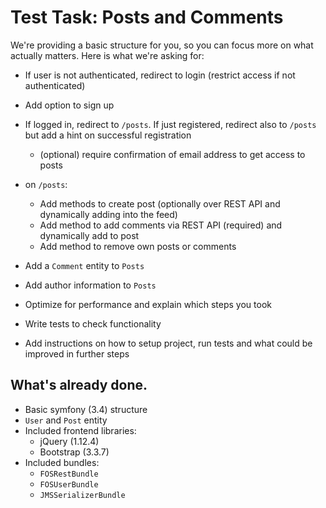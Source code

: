 Test Task: Posts and Comments
=============================

We're providing a basic structure for you, so you can focus more on what actually matters. Here is what we're asking for:
  * If user is not authenticated, redirect to login (restrict access if not authenticated)
  * Add option to sign up
  * If logged in, redirect to `/posts`. If just registered, redirect also to `/posts` but add a hint on successful registration
    * (optional) require confirmation of email address to get access to posts
  * on `/posts`:
    * Add methods to create post (optionally over REST API and dynamically adding into the feed)
    * Add method to add comments via REST API (required) and dynamically add to post
    * Add method to remove own posts or comments
  
  * Add a `Comment` entity to `Posts`
  * Add author information to `Posts`
  * Optimize for performance and explain which steps you took
  * Write tests to check functionality
  * Add instructions on how to setup project, run tests and what could be improved in further steps
  
  
What's already done.
-------------------

  * Basic symfony (3.4) structure
  * `User` and `Post` entity
  * Included frontend libraries:
    * jQuery (1.12.4)
    * Bootstrap (3.3.7)
  * Included bundles:
    * `FOSRestBundle`
    * `FOSUserBundle`
    * `JMSSerializerBundle`
